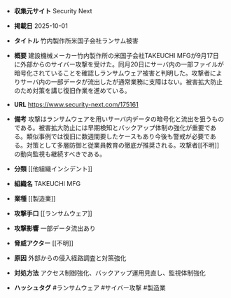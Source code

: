 - **収集元サイト**
Security Next

- **掲載日**
2025-10-01

- **タイトル**
竹内製作所米国子会社ランサム被害

- **概要**
建設機械メーカー竹内製作所の米国子会社TAKEUCHI MFGが9月17日に外部からのサイバー攻撃を受けた。同月20日にサーバ内の一部ファイルが暗号化されていることを確認しランサムウェア被害と判明した。攻撃者によりサーバ内の一部データが流出したが通常業務に支障はない。被害拡大防止のため対策を講じ復旧作業を進めている。

- **URL**
https://www.security-next.com/175161

- **備考**
攻撃はランサムウェアを用いサーバ内データの暗号化と流出を狙うものである。被害拡大防止には早期検知とバックアップ体制の強化が重要である。類似事例では復旧に数週間要したケースもあり今後も警戒が必要である。対策として多層防御と従業員教育の徹底が推奨される。攻撃者[[不明]]の動向監視も継続すべきである。

- **分類**
[[他組織インシデント]]

- **組織名**
TAKEUCHI MFG

- **業種**
[[製造業]]

- **攻撃手口**
[[ランサムウェア]]

- **攻撃影響**
一部データ流出あり

- **脅威アクター**
[[不明]]

- **原因**
外部からの侵入経路調査と対策強化

- **対処方法**
アクセス制御強化、バックアップ運用見直し、監視体制強化

- **ハッシュタグ**
#ランサムウェア #サイバー攻撃 #製造業
